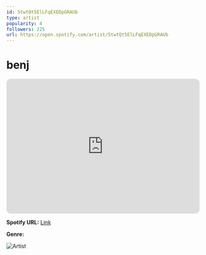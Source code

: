 ```yaml
---
id: 5twtQt5ElLFqEXEDpGRAUb
type: artist
popularity: 4
followers: 225
url: https://open.spotify.com/artist/5twtQt5ElLFqEXEDpGRAUb
---
```

# benj

<iframe style="border-radius:12px" src="https://open.spotify.com/embed/artist/5twtQt5ElLFqEXEDpGRAUb" width="100%" height="352" frameBorder="0" allowfullscreen="" allow="autoplay; clipboard-write; encrypted-media; fullscreen; picture-in-picture" loading="lazy"></iframe>

**Spotify URL:** [Link](https://open.spotify.com/artist/5twtQt5ElLFqEXEDpGRAUb)

**Genre:** 

![Artist](https://i.scdn.co/image/ab6761610000e5eb8bcf7d7d1dbe871f07f81098)
